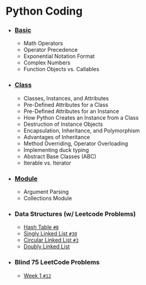 # Python Coding

* ### [Basic](./_basic.md)
    * Math Operators
    * Operator Precedence
    * Exponential Notation Format
    * Complex Numbers
    * Function Objects vs. Callables
* ### [Class](./_class.md)
    * Classes, Instances, and Attributes
    * Pre-Defined Attributes for a Class
    * Pre-Defined Attributes for an Instance
    * How Python Creates an Instance from a Class
    * Destruction of Instance Objects
    * Encapsulation, Inheritance, and Polymorphism
    * Advantages of Inheritance
    * Method Overriding, Operator Overloading
    * Implementing duck typing
    * Abstract Base Classes (ABC)
    * Iterable vs. Iterator
* ### [Module](./_module.md)
    * Argument Parsing
    * Collections Module
* ### Data Structures (w/ Leetcode Problems)
    * [Hash Table ```#8```](./_HashTable.md)
    * [Singly Linked List ```#30```](./_SinglyLinkedList.md)
    * [Circular Linked List ```#3```](./_CircularLinkedList.md)
    * [Doubly Linked List](./_DoublyLinkedList.md)
* ### Blind 75 LeetCode Problems
    * [Week 1 ```#12```](./_Blind75-Week1.md)